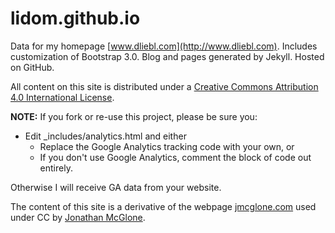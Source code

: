 lidom.github.io
========

Data for my homepage [www.dliebl.com](http://www.dliebl.com). Includes customization of Bootstrap 3.0. Blog and pages generated by Jekyll. Hosted on GitHub.

All content on this site is distributed under a [Creative Commons Attribution 4.0 International License](http://creativecommons.org/licenses/by/4.0).

**NOTE:** If you fork or re-use this project, please be sure you:

* Edit _includes/analytics.html and either
  * Replace the Google Analytics tracking code with your own, or
  * If you don't use Google Analytics, comment the block of code out entirely.

Otherwise I will receive GA data from your website.

The content of this site is a derivative of the webpage [jmcglone.com](http://jmcglone.com) used under CC by [Jonathan McGlone](http://jmcglone.com).